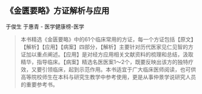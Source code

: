 ## 《金匮要略》方证解析与应用

于俊生 于惠青  -  医学健康榜-医学

> 本书精选《金匮要略》中的61个临床常用的方证，每一个方证包括【原文】【解析】【应用】【病案】四部分，【解析】主要针对历代医家见仁见智的方证加以重点阐述。【应用】是对经方应用相关文献资料的梳理和总结，汲取精华，指导临床。【病案】精选名医医案1～2个，既要反映出该方的独特疗效，又要引领临床，起到示范作用。本书适宜于广大临床医师阅读，也可供高等院校师生在本科与研究生教学中参考使用，更是从事仲景学说研究人员的重要参考书。
